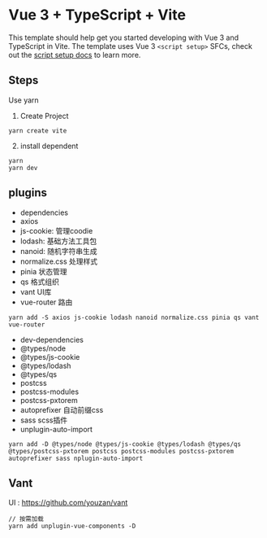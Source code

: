 # Vue 3 + TypeScript + Vite

This template should help get you started developing with Vue 3 and TypeScript in Vite. The template uses Vue 3 `<script setup>` SFCs, check out the [script setup docs](https://v3.vuejs.org/api/sfc-script-setup.html#sfc-script-setup) to learn more.

## Steps

Use yarn

1. Create Project
  
```readme
yarn create vite
```

2. install dependent

```readme
yarn
yarn dev
```

## plugins

* dependencies
* axios
* js-cookie: 管理coodie
* lodash: 基础方法工具包
* nanoid: 随机字符串生成
* normalize.css 处理样式
* pinia 状态管理
* qs 格式组织
* vant UI库
* vue-router 路由

```readme
yarn add -S axios js-cookie lodash nanoid normalize.css pinia qs vant vue-router
```

* dev-dependencies
* @types/node
* @types/js-cookie
* @types/lodash
* @types/qs
* postcss
* postcss-modules
* postcss-pxtorem
* autoprefixer 自动前缀css
* sass scss插件
* unplugin-auto-import

```readme
yarn add -D @types/node @types/js-cookie @types/lodash @types/qs @types/postcss-pxtorem postcss postcss-modules postcss-pxtorem autoprefixer sass nplugin-auto-import
```

## Vant

UI : <https://github.com/youzan/vant>

```readme
// 按需加载
yarn add unplugin-vue-components -D 
```
